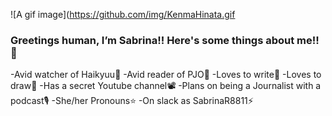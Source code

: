 ![A gif image](https://github.com/img/KenmaHinata.gif
### Greetings human, I’m Sabrina!! Here's some things about me!! 🧡
-Avid watcher of Haikyuu🏐
-Avid reader of PJO🌊
-Loves to write📖 
-Loves to draw🎨
-Has a secret Youtube channel📽
-Plans on being a Journalist with a podcast🎙️
-She/her Pronouns⭐
-On slack as SabrinaR8811⚡

<!---
SabrinaR8811/SabrinaR8811 is a ✨ special ✨ repository because its `README.md` (this file) appears on your GitHub profile.
You can click the Preview link to take a look at your changes.
--->
